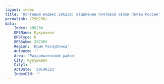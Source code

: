 ```yaml
---
layout: index
title: 'Почтовый индекс 296236: отделение почтовой связи Почты России'
permalink: /296236/
data:
    Index: 296236
    OPSName: Кукушкино
    OPSType: О
    OPSSubm: 297499
    Region: 'Крым Республика'
    Autonom: ''
    Area: 'Раздольненский район'
    City: Кукушкино
    City1: ''
    ActDate: '20140325'
    IndexOld: ''
---
```


